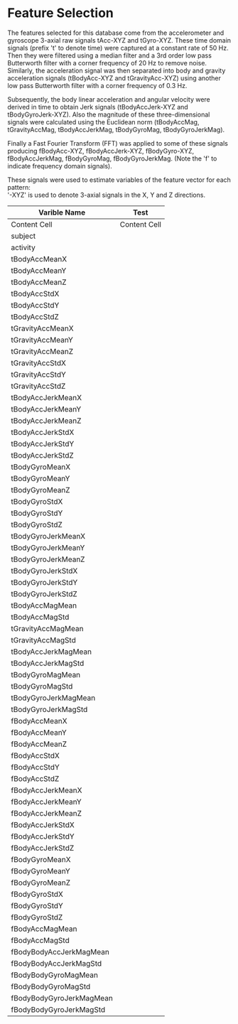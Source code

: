 Feature Selection 
=================

The features selected for this database come from the accelerometer and gyroscope 3-axial raw signals tAcc-XYZ and tGyro-XYZ. These time domain signals (prefix 't' to denote time) were captured at a constant rate of 50 Hz. Then they were filtered using a median filter and a 3rd order low pass Butterworth filter with a corner frequency of 20 Hz to remove noise. Similarly, the acceleration signal was then separated into body and gravity acceleration signals (tBodyAcc-XYZ and tGravityAcc-XYZ) using another low pass Butterworth filter with a corner frequency of 0.3 Hz. 

Subsequently, the body linear acceleration and angular velocity were derived in time to obtain Jerk signals (tBodyAccJerk-XYZ and tBodyGyroJerk-XYZ). Also the magnitude of these three-dimensional signals were calculated using the Euclidean norm (tBodyAccMag, tGravityAccMag, tBodyAccJerkMag, tBodyGyroMag, tBodyGyroJerkMag). 

Finally a Fast Fourier Transform (FFT) was applied to some of these signals producing fBodyAcc-XYZ, fBodyAccJerk-XYZ, fBodyGyro-XYZ, fBodyAccJerkMag, fBodyGyroMag, fBodyGyroJerkMag. (Note the 'f' to indicate frequency domain signals). 

These signals were used to estimate variables of the feature vector for each pattern:  
'-XYZ' is used to denote 3-axial signals in the X, Y and Z directions.

Varible Name                | Test
----------------------------| -------------
Content Cell                | Content Cell
subject                     |
activity                    |
tBodyAccMeanX               |
tBodyAccMeanY               |
tBodyAccMeanZ               |
tBodyAccStdX                |
tBodyAccStdY                |
tBodyAccStdZ                |
tGravityAccMeanX            |
tGravityAccMeanY            |
tGravityAccMeanZ            |
tGravityAccStdX             |
tGravityAccStdY             |
tGravityAccStdZ             |
tBodyAccJerkMeanX           |
tBodyAccJerkMeanY           |
tBodyAccJerkMeanZ           |
tBodyAccJerkStdX            |
tBodyAccJerkStdY            |
tBodyAccJerkStdZ            |
tBodyGyroMeanX              |
tBodyGyroMeanY              |
tBodyGyroMeanZ              |
tBodyGyroStdX               |
tBodyGyroStdY               |
tBodyGyroStdZ               |
tBodyGyroJerkMeanX          |
tBodyGyroJerkMeanY          |
tBodyGyroJerkMeanZ          |
tBodyGyroJerkStdX           |
tBodyGyroJerkStdY           |
tBodyGyroJerkStdZ           |
tBodyAccMagMean             |
tBodyAccMagStd              |        
tGravityAccMagMean          |
tGravityAccMagStd           |
tBodyAccJerkMagMean         |
tBodyAccJerkMagStd          |
tBodyGyroMagMean            |
tBodyGyroMagStd             |
tBodyGyroJerkMagMean        |
tBodyGyroJerkMagStd         |
fBodyAccMeanX               |
fBodyAccMeanY               |
fBodyAccMeanZ               |
fBodyAccStdX                |
fBodyAccStdY                |
fBodyAccStdZ                |
fBodyAccJerkMeanX           |
fBodyAccJerkMeanY           |
fBodyAccJerkMeanZ           |
fBodyAccJerkStdX            |
fBodyAccJerkStdY            |
fBodyAccJerkStdZ            |
fBodyGyroMeanX              |
fBodyGyroMeanY              |
fBodyGyroMeanZ              |
fBodyGyroStdX               |
fBodyGyroStdY               |
fBodyGyroStdZ               |
fBodyAccMagMean             |
fBodyAccMagStd              |
fBodyBodyAccJerkMagMean     |
fBodyBodyAccJerkMagStd      |
fBodyBodyGyroMagMean        |
fBodyBodyGyroMagStd         |
fBodyBodyGyroJerkMagMean    |
fBodyBodyGyroJerkMagStd     |


